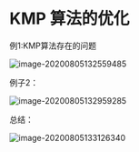 # KMP 算法的优化

例1:KMP算法存在的问题

![image-20200805132559485](https://cdn.jsdelivr.net/gh/KimYangOfCat/MyPicStorage/2021-CSPostgraduate-408/20200810013053.jpg)

例子2：

![image-20200805132959285](https://cdn.jsdelivr.net/gh/KimYangOfCat/MyPicStorage/2021-CSPostgraduate-408/20200810013100.png)

总结：

![image-20200805133126340](https://cdn.jsdelivr.net/gh/KimYangOfCat/MyPicStorage/2021-CSPostgraduate-408/20200810013109.jpg)